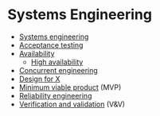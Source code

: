 # Systems Engineering
* [Systems engineering](https://en.wikipedia.org/wiki/Systems_engineering)
* [Acceptance testing](https://en.wikipedia.org/wiki/Acceptance_testing)
* [Availability](https://en.wikipedia.org/wiki/Availability)
  * [High availability](https://en.wikipedia.org/wiki/High_availability)
* [Concurrent engineering](https://en.wikipedia.org/wiki/Concurrent_engineering)
* [Design for X](https://en.wikipedia.org/wiki/Design_for_X)
* [Minimum viable product](https://en.wikipedia.org/wiki/Minimum_viable_product) (MVP)
* [Reliability engineering](https://en.wikipedia.org/wiki/Reliability_engineering)
* [Verification and validation](https://en.wikipedia.org/wiki/Verification_and_validation) (V&V)
